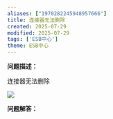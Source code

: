 ```yaml
---
aliases: ["1970282245948957666"]
title: 连接器无法删除
created: 2025-07-29
modified: 2025-07-29
tags: ['ESB中心']
theme: ESB中心
---
```


**问题描述：**

连接器无法删除

![](https://myhelpdoc.oss-cn-heyuan.aliyuncs.com/mdimages/cdcaed3c06a9f1c24071bd1cef72d63c.jpg)

**问题解答：**

